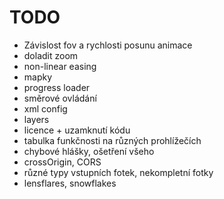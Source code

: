 # TODO #

* Závislost fov a rychlosti posunu animace
* doladit zoom
* non-linear easing
* mapky
* progress loader
* směrové ovládání
* xml config
* layers
* licence + uzamknutí kódu
* tabulka funkčnosti na různých prohlížečích
* chybové hlášky, ošetření všeho
* crossOrigin, CORS
* různé typy vstupních fotek, nekompletní fotky
* lensflares, snowflakes